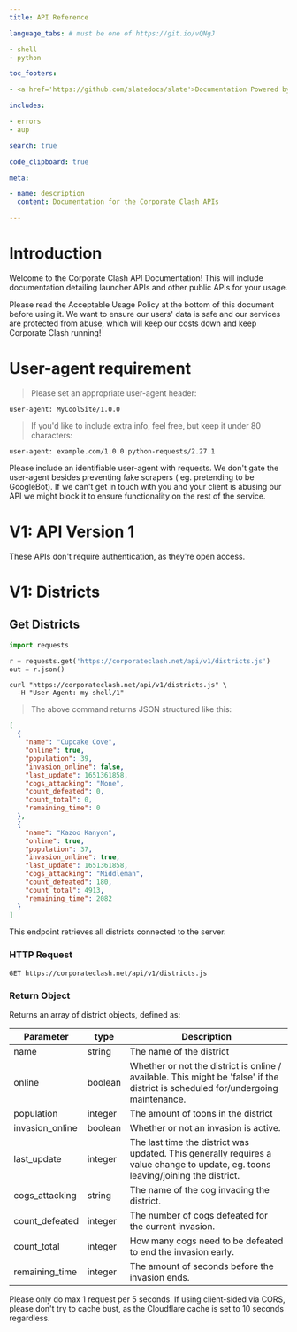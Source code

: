 ```yaml
---
title: API Reference

language_tabs: # must be one of https://git.io/vQNgJ

- shell
- python

toc_footers:

- <a href='https://github.com/slatedocs/slate'>Documentation Powered by Slate</a>

includes:

- errors
- aup

search: true

code_clipboard: true

meta:

- name: description
  content: Documentation for the Corporate Clash APIs

---
```


# Introduction

Welcome to the Corporate Clash API Documentation! This will include documentation detailing launcher APIs and other
public APIs for your usage.

Please read the Acceptable Usage Policy at the bottom of this document before using it. We want to ensure our users'
data is safe and our services are protected from abuse, which will keep our costs down and keep Corporate Clash running!

# User-agent requirement

> Please set an appropriate user-agent header:

```
user-agent: MyCoolSite/1.0.0
```

> If you'd like to include extra info, feel free, but keep it under 80 characters:

```
user-agent: example.com/1.0.0 python-requests/2.27.1
```

Please include an identifiable user-agent with requests. We don't gate the user-agent besides preventing fake scrapers (
eg. pretending to be GoogleBot). If we can't get in touch with you and your client is abusing our API we might block it
to ensure functionality on the rest of the service.

# V1: API Version 1

These APIs don't require authentication, as they're open access.

# V1: Districts

## Get Districts

```python
import requests

r = requests.get('https://corporateclash.net/api/v1/districts.js')
out = r.json()
```

```shell
curl "https://corporateclash.net/api/v1/districts.js" \
  -H "User-Agent: my-shell/1"
```

> The above command returns JSON structured like this:

```json
[
  {
    "name": "Cupcake Cove",
    "online": true,
    "population": 39,
    "invasion_online": false,
    "last_update": 1651361858,
    "cogs_attacking": "None",
    "count_defeated": 0,
    "count_total": 0,
    "remaining_time": 0
  },
  {
    "name": "Kazoo Kanyon",
    "online": true,
    "population": 37,
    "invasion_online": true,
    "last_update": 1651361858,
    "cogs_attacking": "Middleman",
    "count_defeated": 180,
    "count_total": 4913,
    "remaining_time": 2082
  }
]
```

This endpoint retrieves all districts connected to the server.

### HTTP Request

`GET https://corporateclash.net/api/v1/districts.js`

### Return Object

Returns an array of district objects, defined as:

| Parameter       | type    | Description                                                                                                                       |
|-----------------|---------|-----------------------------------------------------------------------------------------------------------------------------------|
| name            | string  | The name of the district                                                                                                          |
| online          | boolean | Whether or not the district is online / available. This might be 'false' if the district is scheduled for/undergoing maintenance. |
| population      | integer | The amount of toons in the district                                                                                               |
| invasion_online | boolean | Whether or not an invasion is active.                                                                                             |
| last_update     | integer | The last time the district was updated. This generally requires a value change to update, eg. toons leaving/joining the district. |
| cogs_attacking  | string  | The name of the cog invading the district.                                                                                        |
| count_defeated  | integer | The number of cogs defeated for the current invasion.                                                                             |
| count_total     | integer | How many cogs need to be defeated to end the invasion early.                                                                      |
| remaining_time  | integer | The amount of seconds before the invasion ends.                                                                                   |

<aside class="success">
Please only do max 1 request per 5 seconds. If using client-sided via CORS, please don't try to cache bust, as the Cloudflare cache is set to 10 seconds regardless.
</aside>

